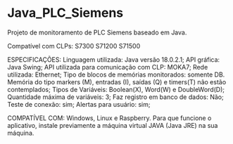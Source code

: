# Java_PLC_Siemens
Projeto de monitoramento de PLC Siemens baseado em Java.

Compatível com CLPs: S7300 S71200 S71500

ESPECIFICAÇÕES:
Linguagem utilizada: Java versão 18.0.2.1;
API gráfica: Java Swing;
API utilizada para comunicação com CLP: MOKA7;
Rede utilizada: Ethernet;
Tipo de blocos de memórias monitorados: somente DB. Memória do tipo markers (M), entradas (I), saídas (Q) e timers(T) não estão contemplados;
Tipos de Variáveis: Boolean(X), Word(W) e DoubleWord(D);
Quantidade máxima de variáveis: 3;
Faz registro em banco de dados: Não;
Teste de conexão: sim;
Alertas para usuário: sim;

COMPATÍVEL COM: Windows, Linux e Raspberry.
Para que funcione o aplicativo, instale previamente a máquina virtual JAVA (Java JRE) na sua máquina.